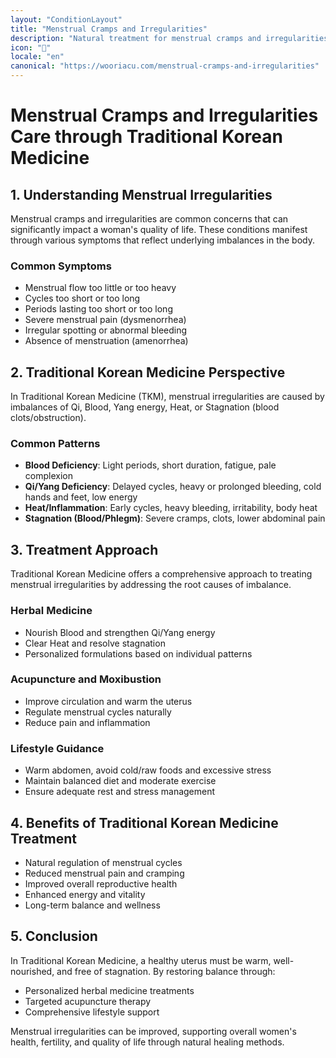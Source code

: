 ```yaml
---
layout: "ConditionLayout"
title: "Menstrual Cramps and Irregularities"
description: "Natural treatment for menstrual cramps and irregularities through traditional Korean acupuncture and herbal medicine. Effective relief for dysmenorrhea, irregular cycles, and menstrual pain in Riverside, CA."
icon: "🌸"
locale: "en"
canonical: "https://wooriacu.com/menstrual-cramps-and-irregularities"
---
```


# Menstrual Cramps and Irregularities Care through Traditional Korean Medicine

## 1. Understanding Menstrual Irregularities

Menstrual cramps and irregularities are common concerns that can significantly impact a woman's quality of life. These conditions manifest through various symptoms that reflect underlying imbalances in the body.

### Common Symptoms

- Menstrual flow too little or too heavy
- Cycles too short or too long
- Periods lasting too short or too long
- Severe menstrual pain (dysmenorrhea)
- Irregular spotting or abnormal bleeding
- Absence of menstruation (amenorrhea)

## 2. Traditional Korean Medicine Perspective

In Traditional Korean Medicine (TKM), menstrual irregularities are caused by imbalances of Qi, Blood, Yang energy, Heat, or Stagnation (blood clots/obstruction).

### Common Patterns

- **Blood Deficiency**: Light periods, short duration, fatigue, pale complexion
- **Qi/Yang Deficiency**: Delayed cycles, heavy or prolonged bleeding, cold hands and feet, low energy
- **Heat/Inflammation**: Early cycles, heavy bleeding, irritability, body heat
- **Stagnation (Blood/Phlegm)**: Severe cramps, clots, lower abdominal pain

## 3. Treatment Approach

Traditional Korean Medicine offers a comprehensive approach to treating menstrual irregularities by addressing the root causes of imbalance.

### Herbal Medicine

- Nourish Blood and strengthen Qi/Yang energy
- Clear Heat and resolve stagnation
- Personalized formulations based on individual patterns

### Acupuncture and Moxibustion

- Improve circulation and warm the uterus
- Regulate menstrual cycles naturally
- Reduce pain and inflammation

### Lifestyle Guidance

- Warm abdomen, avoid cold/raw foods and excessive stress
- Maintain balanced diet and moderate exercise
- Ensure adequate rest and stress management

## 4. Benefits of Traditional Korean Medicine Treatment

- Natural regulation of menstrual cycles
- Reduced menstrual pain and cramping
- Improved overall reproductive health
- Enhanced energy and vitality
- Long-term balance and wellness

## 5. Conclusion

In Traditional Korean Medicine, a healthy uterus must be warm, well-nourished, and free of stagnation. By restoring balance through:

- Personalized herbal medicine treatments
- Targeted acupuncture therapy
- Comprehensive lifestyle support

Menstrual irregularities can be improved, supporting overall women's health, fertility, and quality of life through natural healing methods.
